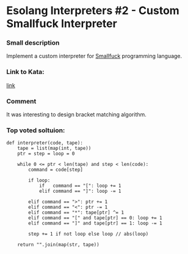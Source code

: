 # Esolang Interpreters #2 - Custom Smallfuck Interpreter

### Small description
Implement a custom interpreter for [Smallfuck](https://esolangs.org/wiki/Smallfuck) programming language.

### Link to Kata:
[link](https://www.codewars.com/kata/58678d29dbca9a68d80000d7)

### Comment
It was interesting to design bracket matching algorithm.

### Top voted soltuion:
```
def interpreter(code, tape):
    tape = list(map(int, tape))
    ptr = step = loop = 0
    
    while 0 <= ptr < len(tape) and step < len(code):
        command = code[step]
        
        if loop:
            if   command == "[": loop += 1
            elif command == "]": loop -= 1
        
        elif command == ">": ptr += 1
        elif command == "<": ptr -= 1
        elif command == "*": tape[ptr] ^= 1        
        elif command == "[" and tape[ptr] == 0: loop += 1
        elif command == "]" and tape[ptr] == 1: loop -= 1
    
        step += 1 if not loop else loop // abs(loop)
    
    return "".join(map(str, tape))
```
